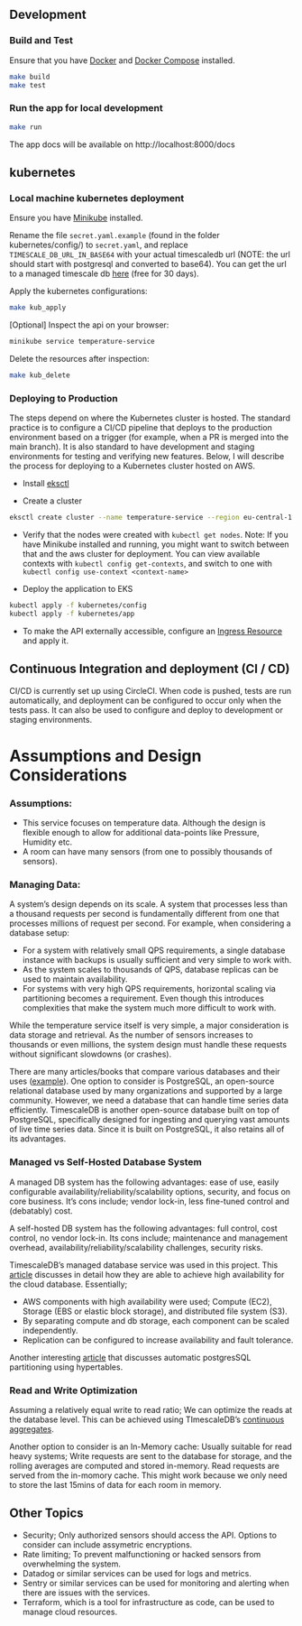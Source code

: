 ## Development

### Build and Test

Ensure that you have [Docker](https://docs.docker.com/engine/install/) and [Docker Compose](https://docs.docker.com/compose/install/) installed.

```sh
make build
make test
```

### Run the app for local development

```sh
make run
```

The app docs will be available on http://localhost:8000/docs

## kubernetes

### Local machine kubernetes deployment

Ensure you have [Minikube](https://minikube.sigs.k8s.io/docs/start/?arch=%2Fmacos%2Farm64%2Fstable%2Fbinary+download) installed.

Rename the file `secret.yaml.example` (found in the folder kubernetes/config/) to `secret.yaml`, and replace `TIMESCALE_DB_URL_IN_BASE64` with your actual timescaledb url (NOTE: the url should start with postgresql and converted to base64). You can get the url to a managed timescale db [here](https://console.cloud.timescale.com/signup) (free for 30 days).

Apply the kubernetes configurations:

```sh
make kub_apply
```

[Optional] Inspect the api on your browser:

```sh
minikube service temperature-service
```

Delete the resources after inspection:

```sh
make kub_delete
```

### Deploying to Production

The steps depend on where the Kubernetes cluster is hosted. The standard practice is to configure a CI/CD pipeline that deploys to the production environment based on a trigger (for example, when a PR is merged into the main branch). It is also standard to have development and staging environments for testing and verifying new features. Below, I will describe the process for deploying to a Kubernetes cluster hosted on AWS.

- Install [eksctl](https://eksctl.io/installation/)

- Create a cluster

```sh
eksctl create cluster --name temperature-service --region eu-central-1 --nodes 2
```

- Verify that the nodes were created with `kubectl get nodes`. Note: If you have Minikube installed and running, you might want to switch between that and the aws cluster for deployment. You can view available contexts with `kubectl config get-contexts`, and switch to one with `kubectl config use-context <context-name>`

- Deploy the application to EKS

```sh
kubectl apply -f kubernetes/config
kubectl apply -f kubernetes/app
```

- To make the API externally accessible, configure an [Ingress Resource](https://kubernetes.io/docs/concepts/services-networking/ingress/) and apply it.

## Continuous Integration and deployment (CI / CD)

CI/CD is currently set up using CircleCI. When code is pushed, tests are run automatically, and deployment can be configured to occur only when the tests pass. It can also be used to configure and deploy to development or staging environments.

# Assumptions and Design Considerations

### Assumptions:

- This service focuses on temperature data. Although the design is flexible enough to allow for additional data-points like Pressure, Humidity etc.
- A room can have many sensors (from one to possibly thousands of sensors).

### Managing Data:

A system’s design depends on its scale. A system that processes less than a thousand requests per second is fundamentally different from one that processes millions of request per second.
For example, when considering a database setup:

- For a system with relatively small QPS requirements, a single database instance with backups is usually sufficient and very simple to work with.
- As the system scales to thousands of QPS, database replicas can be used to maintain availability.
- For systems with very high QPS requirements, horizontal scaling via partitioning becomes a requirement. Even though this introduces complexities that make the system much more difficult to work with.

While the temperature service itself is very simple, a major consideration is data storage and retrieval. As the number of sensors increases to thousands or even millions, the system design must handle these requests without significant slowdowns (or crashes).

There are many articles/books that compare various databases and their uses ([example](https://www.altexsoft.com/blog/comparing-database-management-systems-mysql-postgresql-mssql-server-mongodb-elasticsearch-and-others/)). One option to consider is PostgreSQL, an open-source relational database used by many organizations and supported by a large community. However, we need a database that can handle time series data efficiently. TimescaleDB is another open-source database built on top of PostgreSQL, specifically designed for ingesting and querying vast amounts of live time series data. Since it is built on PostgreSQL, it also retains all of its advantages.

### Managed vs Self-Hosted Database System

A managed DB system has the following advantages: ease of use, easily configurable availability/reliability/scalability options, security, and focus on core business.
It’s cons include; vendor lock-in, less fine-tuned control and (debatably) cost.

A self-hosted DB system has the following advantages: full control, cost control, no vendor lock-in.
Its cons include; maintenance and management overhead, availability/reliability/scalability challenges, security risks.

TimescaleDB’s managed database service was used in this project.
This [article](https://www.timescale.com/blog/how-high-availability-works-in-our-cloud-database) discusses in detail how they are able to achieve high availability for the cloud database. Essentially;

- AWS components with high availability were used; Compute (EC2), Storage (EBS or elastic block storage), and distributed file system (S3).
- By separating compute and db storage, each component can be scaled independently.
- Replication can be configured to increase availability and fault tolerance.

Another interesting [article](https://www.timescale.com/learn/is-postgres-partitioning-really-that-hard-introducing-hypertables) that discusses automatic postgresSQL partitioning using hypertables.

### Read and Write Optimization

Assuming a relatively equal write to read ratio; We can optimize the reads at the database level. This can be achieved using TImescaleDB’s [continuous aggregates](https://docs.timescale.com/use-timescale/latest/continuous-aggregates/about-continuous-aggregates/).

Another option to consider is an In-Memory cache: Usually suitable for read heavy systems; Write requests are sent to the database for storage, and the rolling averages are computed and stored in-memory. Read requests are served from the in-momory cache. This might work because we only need to store the last 15mins of data for each room in memory.

## Other Topics

- Security; Only authorized sensors should access the API. Options to consider can include assymetric encryptions.
- Rate limiting; To prevent malfunctioning or hacked sensors from overwhelming the system.
- Datadog or similar services can be used for logs and metrics.
- Sentry or similar services can be used for monitoring and alerting when there are issues with the services.
- Terraform, which is a tool for infrastructure as code, can be used to manage cloud resources.
